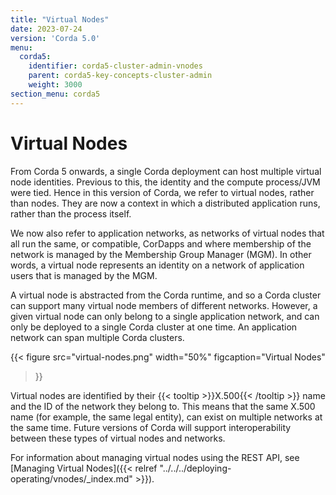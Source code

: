 ```yaml
---
title: "Virtual Nodes"
date: 2023-07-24
version: 'Corda 5.0'
menu:
  corda5:
    identifier: corda5-cluster-admin-vnodes
    parent: corda5-key-concepts-cluster-admin
    weight: 3000
section_menu: corda5
---
```


# Virtual Nodes

From Corda 5 onwards, a single Corda deployment can host multiple virtual node identities. Previous to this, the identity and the compute process/JVM were tied. Hence in this version of Corda, we refer to virtual nodes, rather than nodes. They are now a context in which a distributed application runs, rather than the process itself.

We now also refer to application networks, as networks of virtual nodes that all run the same, or compatible, CorDapps and where membership of the network is managed by the Membership Group Manager (MGM). In other words, a virtual node represents an identity on a network of application users that is managed by the MGM.

A virtual node is abstracted from the Corda runtime, and so a Corda cluster can support many virtual node members of different networks. However, a given virtual node can only belong to a single application network, and can only be deployed to a single Corda cluster at one time. An application network can span multiple Corda clusters.

{{<
  figure
	 src="virtual-nodes.png"
   width="50%"
	 figcaption="Virtual Nodes"
>}}

Virtual nodes are identified by their {{< tooltip >}}X.500{{< /tooltip >}} name and the ID of the network they belong to. This means that the same X.500 name (for example, the same legal entity), can exist on multiple networks at the same time.
Future versions of Corda will support interoperability between these types of virtual nodes and networks.

For information about managing virtual nodes using the REST API, see [Managing Virtual Nodes]({{< relref "../../../deploying-operating/vnodes/_index.md" >}}).
